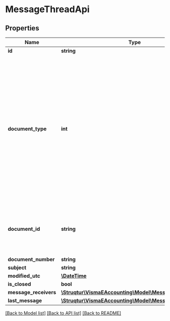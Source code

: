 # MessageThreadApi

## Properties
Name | Type | Description | Notes
------------ | ------------- | ------------- | -------------
**id** | **string** |  | [optional] 
**document_type** | **int** | The document type to which the message thread is attached   None &#x3D; 0, CustomerInvoice &#x3D; 1, CustomerInvoiceDraft &#x3D; 2, SupplierInvoice &#x3D; 3, Voucher &#x3D; 4, Quotation &#x3D; 5, Order &#x3D; 6, SupplierInvoiceDraft &#x3D; 7, WebshopOrder &#x3D; 8, Customer &#x3D; 9, Receipt &#x3D; 10, Article &#x3D; 11, VatReport &#x3D; 12, Supplier &#x3D; 13, Inventory &#x3D; 14, Employee &#x3D; 15, Payslip &#x3D; 16, Image &#x3D; 17, Reconciliation &#x3D; 18,  QuoteDraft &#x3D; 19, VoucherDraft &#x3D; 20, OrderDraft &#x3D; 21 | [optional] 
**document_id** | **string** | Default: No attached document  Used in combination with DocumentType, represents the unique identifier of the document to which it is attached | [optional] 
**document_number** | **string** |  | [optional] 
**subject** | **string** |  | [optional] 
**modified_utc** | [**\DateTime**](\DateTime.md) |  | [optional] 
**is_closed** | **bool** |  | [optional] 
**message_receivers** | [**\Struqtur\VismaEAccounting\Model\MessageReceiverApi[]**](MessageReceiverApi.md) |  | [optional] 
**last_message** | [**\Struqtur\VismaEAccounting\Model\MessageApi**](MessageApi.md) |  | [optional] 

[[Back to Model list]](../README.md#documentation-for-models) [[Back to API list]](../README.md#documentation-for-api-endpoints) [[Back to README]](../README.md)


